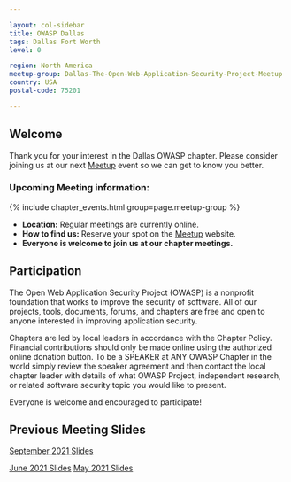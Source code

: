 ```yaml
---

layout: col-sidebar
title: OWASP Dallas
tags: Dallas Fort Worth
level: 0

region: North America
meetup-group: Dallas-The-Open-Web-Application-Security-Project-Meetup
country: USA
postal-code: 75201

---
```


## Welcome
Thank you for your interest in the Dallas OWASP chapter. Please consider joining us at our next [Meetup](https://www.meetup.com/Dallas-The-Open-Web-Application-Security-Project-Meetup/) event so we can get to know you better.

### Upcoming Meeting information:
{% include chapter_events.html group=page.meetup-group %}

- <b>Location:</b>  Regular meetings are currently online.<br> 
- <b>How to find us:</b>  Reserve your spot on the [Meetup](https://www.meetup.com/Dallas-The-Open-Web-Application-Security-Project-Meetup/) website.<br> 
- <b>Everyone is welcome to join us at our chapter meetings.</b><br> 

## Participation
The Open Web Application Security Project (OWASP) is a nonprofit foundation that works to improve the security of software. All of our projects, tools, documents, forums, and chapters are free and open to anyone interested in improving application security. 

Chapters are led by local leaders in accordance with the Chapter Policy. Financial contributions should only be made online using the authorized online donation button. To be a SPEAKER at ANY OWASP Chapter in the world simply review the speaker agreement and then contact the local chapter leader with details of what OWASP Project, independent research, or related software security topic you would like to present.

Everyone is welcome and encouraged to participate!

## Previous Meeting Slides
[September 2021 Slides](https://github.com/OWASP/www-chapter-dallas/blob/master/Secure_by_Default.pdf)

[June 2021 Slides](https://github.com/OWASP/www-chapter-dallas/blob/master/OWASP_develope_secure_software_with_OWASP_20210622.pdf)
[May 2021 Slides](https://github.com/OWASP/www-chapter-dallas/blob/master/Almost%20Intractable%20Application%20Security%20Problems%20and%20Solutions%20-%20OWASP%20Dallas%2025%20May%202021.pdf)

